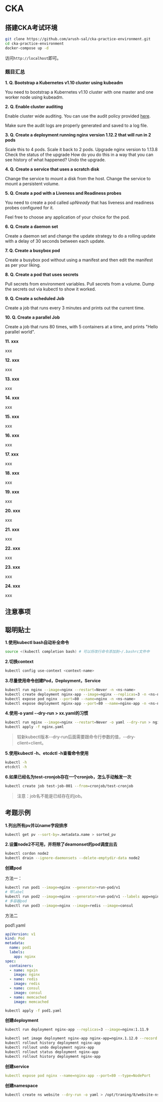 # CKA

## 搭建CKA考试环境

```bash
git clone https://github.com/arush-sal/cka-practice-environment.git
cd cka-practice-environment
docker-compose up -d
```

访问`http://localhost`即可。

### 题目汇总

**1. Q. Bootstrap a Kubernetes v1.10 cluster using kubeadm**

You need to bootstrap a Kubernetes v1.10 cluster with one master and one worker node using kubeadm.

**2. Q. Enable cluster auditing**

Enable cluster wide auditing. You can use the audit policy provided [here](https://raw.githubusercontent.com/kubernetes/website/master/content/en/examples/audit/audit-policy.yaml).

Make sure the audit logs are properly generated and saved to a log file.

**3. Q. Create a deployment running nginx version 1.12.2 that will run in 2 pods**

Scale this to 4 pods.
Scale it back to 2 pods.
Upgrade nginx version to 1.13.8
Check the status of the upgrade
How do you do this in a way that you can see history of what happened?
Undo the upgrade.

**4. Q. Create a service that uses a scratch disk**

Change the service to mount a disk from the host.
Change the service to mount a persistent volume.

**5. Q. Create a pod with a Liveness and Readiness probes**

You need to create a pod called <i>upNready</i> that has liveness and readiness probes configured for it.

Feel free to choose any application of your choice for the pod.

**6. Q. Create a daemon set**

Create a daemon set and change the update strategy to do a rolling update with a delay of 30 seconds between each update.

**7. Q. Create a busybox pod**

Create a busybox pod without using a manifest and then edit the manifest as per your liking.

**8. Q. Create a pod that uses secrets**

Pull secrets from environment variables.
Pull secrets from a volume.
Dump the secrets out via kubectl to show it worked.

**9. Q. Create a scheduled Job**

Create a job that runs every 3 minutes and prints out the current time.

**10. Q. Create a parallel Job**

Create a job that runs 80 times, with 5 containers at a time, and prints "Hello parallel world".

**11. xxx**

xxx

**12. xxx**

xxx

**13. xxx**

xxx

**14. xxx**

xxx

**15. xxx**

xxx

**16. xxx**

xxx

**17. xxx**

xxx

**18. xxx**

xxx

**19. xxx**

xxx

**20. xxx**

xxx

**21. xxx**

xxx

**22. xxx**

xxx

**23. xxx**

xxx

**24. xxx**

xxx

## 注意事项

## 聪明贴士

**1.使用kubectl bash自动补全命令**

```bash
source <(kubectl completion bash) # 可以将改行命令添加到~/.bashrc文件中
```

**2.切换context**

```bash
kubectl config use-context <context-name>
```

**3.尽量使用命令创建Pod，Deployment，Service**

```bash
kubectl run nginx --image=nginx --restart=Never -n <ns-name>
kubectl create deployment nginx-app --image=nginx --replicas=3 -n <ns-name>
kubectl expose pod nginx --port=80 --name=nginx -n <ns-name>
kubectl expose deployment nginx-app --port=80 --name=nginx-app -n <ns-name>
```

**4.使用-o yaml --dry-run > xx.yaml的习惯**

```bash
kubectl run nginx --image=nginx --restart=Never -o yaml --dry-run > nginx.yaml
kubectl apply -f nginx.yaml
```

> 较新kubectl版本--dry-run后面需要跟命令行参数的值，--dry-client=client。

**5.使用kubectl -h、etcdctl -h查看命令使用**

```bash
kubectl -h
etcdctl -h
```

**6.如果已经名为test-cronjob存在一个cronjob，怎么手动触发一次**

```bash
kubectl create job test-job-001 --from=cronjob/test-cronjob
```

> 注意：job名不能是已经存在的job。

## 考题示例

**1.列出所有pv并以name字段排序**

```bash
kubectl get pv --sort-by=.metadata.name > sorted_pv
```

**2.设置node2不可用，并将除了deamonset的pod调度出去**

```bash
kubectl cordon node2
kubectl drain --ignore-daemonsets --delete-emptydir-data node2
```

**创建pod**

方法一：

```bash
kubectl run pod1 --image=nginx --generator=run-pod/v1
# 带label
kubectl run pod2 --image=nginx --generator=run-pod/v1 --labels app=nginx,env=prod
# 多容器pod
kubectl run pod3 --image=nginx --image=redis --image=consul
```

方法二

pod1.yaml

```yaml
apiVersion: v1
kind: Pod
metadata:
  name: pod1
  labels:
    app: nginx
spec:
  containers:
  - name: ngxin
    image: nginx
  - name: redis
    image: redis
  - name: consul
    image: consul
  - name: memcached
    image: memcached
```

```bash
kubectl apply -f pod1.yaml
```

**创建deployment**

```bash
kubectl run deployment nginx-app --replicas=3 --image=nginx:1.11.9 

kubectl set image deployment nginx-app nginx-app=nginx.1.12.0 --record
kubectl rollout history deployment nginx-app
kubectl rollout undo deployment nginx-app
kubectl rollout status deployment nginx-app
kubectl rollout history deployment nginx-app
```

**创建service**

```yaml
kubectl expose pod nginx --name=nginx-app --port=80 --type=NodePort
```

**创建namespace**

```bash
kubectl create ns website --dry-run -o yaml > /opt/traning/8/website-ns.yaml
```


